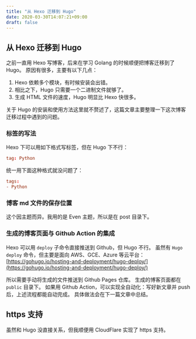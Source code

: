 ```yaml
---
title: "从 Hexo 迁移到 Hugo"
date: 2020-03-30T14:07:21+09:00
draft: false
---
```


## 从 Hexo 迁移到 Hugo

之前一直用 Hexo 写博客，后来在学习 Golang 的时候顺便把博客迁移到了 Hugo。
原因有很多，主要有以下几点：

1. Hexo 依赖多个模块，有时候安装会出错。
2. 相比之下，Hugo 只需要一个二进制文件就够了。
3. 生成 HTML 文件的速度，Hugo 明显比 Hexo 快很多。

关于 Hugo 的安装和使用方法这里就不赘述了，这篇文章主要整理一下这次博客迁移过程中遇到的问题。

### 标签的写法

Hexo 下可以用如下格式写标签，但在 Hugo 下不行：

```conf
tag: Python
```

统一用下面这种格式就没问题了：

```conf
tags:
- Python
```

### 博客 md 文件的保存位置

这个因主题而异。我用的是 Even 主题，所以是在 post 目录下。

### 生成的博客页面与 Github Action 的集成

Hexo 可以用 `deploy` 子命令直接推送到 Github，但 Hugo 不行。
虽然有 `Hugo deploy` 命令，但主要是面向 AWS、GCE、Azure 等云平台：
[https://gohugo.io/hosting-and-deployment/hugo-deploy/](https://gohugo.io/hosting-and-deployment/hugo-deploy/)

所以需要手动将生成的文件推送到 Github Pages 仓库。
生成的博客页面都在 `public` 目录下。
如果用 Github Action，可以实现全自动化：写好新文章并 push 后，上述流程都能自动完成。
具体做法会在下一篇文章中总结。

## https 支持

虽然和 Hugo 没直接关系，但我顺便用 CloudFlare 实现了 https 支持。
